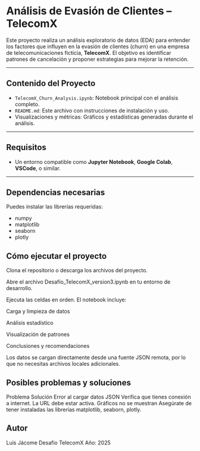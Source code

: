 # Análisis de Evasión de Clientes – TelecomX

Este proyecto realiza un análisis exploratorio de datos (EDA) para entender los factores que influyen en la evasión de clientes (churn) en una empresa de telecomunicaciones ficticia, **TelecomX**. El objetivo es identificar patrones de cancelación y proponer estrategias para mejorar la retención.

---

## Contenido del Proyecto

- `TelecomX_Churn_Analysis.ipynb`: Notebook principal con el análisis completo.
- `README.md`: Este archivo con instrucciones de instalación y uso.
- Visualizaciones y métricas: Gráficos y estadísticas generadas durante el análisis.

---

##  Requisitos 
- Un entorno compatible como **Jupyter Notebook**, **Google Colab**, **VSCode**, o similar.

---

## Dependencias necesarias

Puedes instalar las librerías requeridas:

- numpy
-  matplotlib
- seaborn
- plotly

## Cómo ejecutar el proyecto
Clona el repositorio o descarga los archivos del proyecto.

Abre el archivo Desafío_TelecomX_version3.ipynb en tu entorno de desarrollo.

Ejecuta las celdas en orden. El notebook incluye:

Carga y limpieza de datos

Análisis estadístico

Visualización de patrones

Conclusiones y recomendaciones

Los datos se cargan directamente desde una fuente JSON remota, por lo que no necesitas archivos locales adicionales.

## Posibles problemas y soluciones
Problema	Solución
Error al cargar datos JSON	Verifica que tienes conexión a internet. La URL debe estar activa.
Gráficos no se muestran	Asegúrate de tener instaladas las librerías matplotlib, seaborn, plotly.

## Autor
Luis Jácome
Desafio TelecomX
Año: 2025

